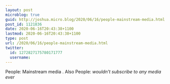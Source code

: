 ```yaml
---
layout: post
microblog: true
guid: http://joshua.micro.blog/2020/06/16/people-mainstream-media.html
post_id: 1121836
date: 2020-06-16T20:43:38+1100
lastmod: 2020-06-16T20:43:38+1100
type: post
url: /2020/06/16/people-mainstream-media.html
twitter:
  id: 1272827175780171777
  username: 
---
```

People: Mainstream media <insert random complaint>.
Also People: *wouldn’t subscribe to any media ever*

